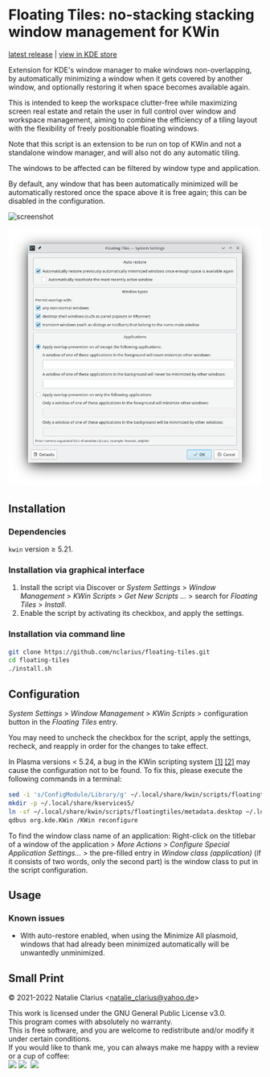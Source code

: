 # Floating Tiles: no-stacking stacking window management for KWin

[latest release](https://github.com/nclarius/floating-tiles/releases/latest) | [view in KDE store](https://store.kde.org/p/1619690)

Extension for KDE's window manager to make windows non-overlapping, by automatically minimizing a window when it gets covered by another window, and optionally restoring it when space becomes available again.

This is intended to keep the workspace clutter-free while maximizing screen real estate and retain the user in full control over window and workspace management, aiming to combine the efficiency of a tiling layout with the flexibility of freely positionable floating windows.

Note that this script is an extension to be run on top of KWin and not a standalone window manager, and will also not do any automatic tiling.

The windows to be affected can be filtered by window type and application. 

By default, any window that has been automatically minimized will be automatically restored once the space above it is free again; this can be disabled in the configuration.

![screenshot](.img/screenshot.gif)

<img src=".img/config.png" alt="config"/>

## Installation

### Dependencies

`kwin` version ≥ 5.21.

### Installation via graphical interface

1. Install the script via Discover or *System Settings* > *Window Management* > *KWin Scripts* > *Get New Scripts …* > search for *Floating Tiles* > *Install*.
2. Enable the script by activating its checkbox, and apply the settings.

### Installation via command line

```bash
git clone https://github.com/nclarius/floating-tiles.git
cd floating-tiles
./install.sh
```

## Configuration

*System Settings* > *Window Management* > *KWin Scripts* > configuration button in the *Floating Tiles* entry.

You may need to uncheck the checkbox for the script, apply the settings, recheck, and reapply in order for the changes to take effect.

In Plasma versions < 5.24, a bug in the KWin scripting system [[1]](https://bugs.kde.org/show_bug.cgi?id=411430) [[2]](https://bugs.kde.org/show_bug.cgi?id=444378) may cause the configuration not to be found. To fix this, please execute the following commands in a terminal:

```bash
sed -i 's/ConfigModule/Library/g' ~/.local/share/kwin/scripts/floatingtiles/metadata.desktop
mkdir -p ~/.local/share/kservices5/
ln -sf ~/.local/share/kwin/scripts/floatingtiles/metadata.desktop ~/.local/share/kservices5/floatingtiles.desktop
qdbus org.kde.KWin /KWin reconfigure
```

To find the window class name of an application: Right-click on the titlebar of a window of the application > *More Actions* > *Configure Special Application Settings...* > the pre-filled entry in *Window class (application)* (if it consists of two words, only the second part) is the window class to put in the script configuration.

## Usage

### Known issues

- With auto-restore enabled, when using the Minimize All plasmoid, windows that had already been minimized automatically will be unwantedly unminimized.


## Small Print

© 2021-2022 Natalie Clarius \<natalie_clarius@yahoo.de\>

This work is licensed under the GNU General Public License v3.0.  
This program comes with absolutely no warranty.  
This is free software, and you are welcome to redistribute and/or modify it under certain conditions.  
If you would like to thank me, you can always make me happy with a review or a cup of coffee:  
<a href="https://store.kde.org/p/1619690"><img src="https://raw.githubusercontent.com/nclarius/Plasma-window-decorations/main/.img/kdestore.png" height="25"/></a> <a href="https://www.paypal.com/donate/?hosted_button_id=7LUUJD83BWRM4"><img src="https://www.paypalobjects.com/en_US/DK/i/btn/btn_donateCC_LG.gif" height="25"/></a>&nbsp;&nbsp;<a href="https://www.buymeacoffee.com/nclarius"><img src="https://cdn.buymeacoffee.com/buttons/v2/default-yellow.png" height="25"/></a>
